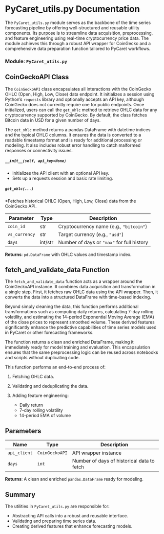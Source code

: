 


# PyCaret_utils.py Documentation

The `PyCaret_utils.py` module serves as the backbone of the time series forecasting pipeline by offering well-structured and reusable utility components. Its purpose is to streamline data acquisition, preprocessing, and feature engineering using real-time cryptocurrency price data. The module achieves this through a robust API wrapper for CoinGecko and a comprehensive data preparation function tailored to PyCaret workflows.

### Module: `PyCaret_utils.py`


## CoinGeckoAPI Class

The `CoinGeckoAPI` class encapsulates all interactions with the CoinGecko OHLC (Open, High, Low, Close) data endpoint. It initializes a session using Python’s `requests` library and optionally accepts an API key, although CoinGecko does not currently require one for public endpoints. Once initialized, users can call the `get_ohlc` method to retrieve OHLC data for any cryptocurrency supported by CoinGecko. By default, the class fetches Bitcoin data in USD for a given number of days.

The `get_ohlc` method returns a pandas DataFrame with datetime indices and the typical OHLC columns. It ensures the data is converted to a readable timestamp format and is ready for additional processing or modeling. It also includes robust error handling to catch malformed responses or connectivity issues.
##### `__init__(self, api_key=None)`

* Initializes the API client with an optional API key.
* Sets up a requests session and basic rate limiting.

##### `get_ohlc(...)`

*Fetches historical OHLC (Open, High, Low, Close) data from the CoinGecko API.

| Parameter     | Type    | Description                                |
| ------------- | ------- | ------------------------------------------ |
| `coin_id`     | str     | Cryptocurrency name (e.g., `"bitcoin"`)    |
| `vs_currency` | str     | Target currency (e.g., `"usd"`)            |
| `days`        | int/str | Number of days or `"max"` for full history |

**Returns**: `pd.DataFrame` with OHLC values and timestamp index.



## fetch_and_validate_data Function

The `fetch_and_validate_data` function acts as a wrapper around the CoinGeckoAPI instance. It combines data acquisition and transformation in a single step. First, it fetches raw OHLC data using the API wrapper. Then, it converts the data into a structured DataFrame with time-based indexing. 

Beyond simply cleaning the data, this function performs additional transformations such as computing daily returns, calculating 7-day rolling volatility, and estimating the 14-period Exponential Moving Average (EMA) of the close prices to represent smoothed volume. These derived features significantly enhance the predictive capabilities of time series models used in PyCaret or other forecasting frameworks. 

The function returns a clean and enriched DataFrame, making it immediately ready for model training and evaluation. This encapsulation ensures that the same preprocessing logic can be reused across notebooks and scripts without duplicating code.


This function performs an end-to-end process of:

1. Fetching OHLC data.
2. Validating and deduplicating the data.
3. Adding feature engineering:

   * Daily return
   * 7-day rolling volatility
   * 14-period EMA of volume

## Parameters

| Name         | Type           | Description                                |
| ------------ | -------------- | ------------------------------------------ |
| `api_client` | `CoinGeckoAPI` | API wrapper instance                       |
| `days`       | `int`          | Number of days of historical data to fetch |

**Returns**: A clean and enriched `pandas.DataFrame` ready for modeling.



##  Summary

The utilities in `PyCaret_utils.py` are responsible for:

* Abstracting API calls into a robust and reusable interface.
* Validating and preparing time series data.
* Creating derived features that enhance forecasting models.

